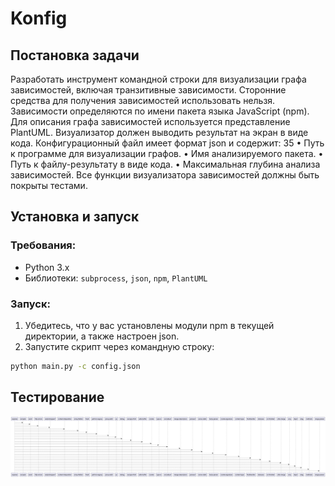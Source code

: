 # Konfig


## Постановка задачи
Разработать инструмент командной строки для визуализации графа
зависимостей, включая транзитивные зависимости. Сторонние средства для
получения зависимостей использовать нельзя.
Зависимости определяются по имени пакета языка JavaScript (npm). Для
описания графа зависимостей используется представление PlantUML.
Визуализатор должен выводить результат на экран в виде кода.
Конфигурационный файл имеет формат json и содержит:
35
• Путь к программе для визуализации графов.
• Имя анализируемого пакета.
• Путь к файлу-результату в виде кода.
• Максимальная глубина анализа зависимостей.
Все функции визуализатора зависимостей должны быть покрыты тестами.

## Установка и запуск

### Требования:
- Python 3.x
- Библиотеки: `subprocess`, `json`, `npm`, `PlantUML` 

### Запуск:
1. Убедитесь, что у вас установлены модули npm в текущей директории, а также настроен json.
2. Запустите скрипт через командную строку:
```bash
python main.py -c config.json
```

## Тестирование

![Тестирование](/test.png)

